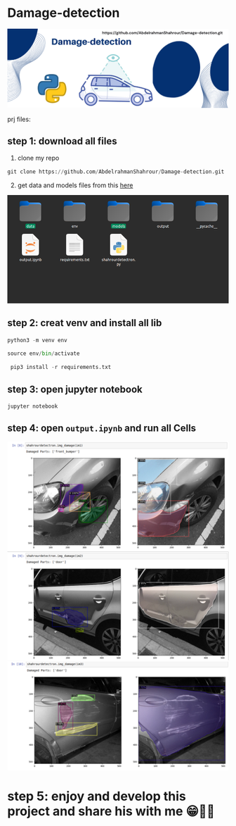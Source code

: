 # Damage-detection

![image](https://github.com/AbdelrahmanShahrour/Damage-detection/blob/main/damage-prj.png?raw=true) 

prj files:

## step 1: download all files

1. clone my repo
```python
git clone https://github.com/AbdelrahmanShahrour/Damage-detection.git
```
2. get data and models files from this [here](https://drive.google.com/drive/folders/1vXaD8z2J_kbh8oDU4rNcyuPoXgjOSRKs?usp=sharing)

![image](https://github.com/AbdelrahmanShahrour/Damage-detection/blob/main/output/Screenshot%20from%202022-11-27%2014-34-48.png?raw=true) 

## step 2: creat venv and install all lib

```python
python3 -m venv env
```
```python
source env/bin/activate
```
```python
 pip3 install -r requirements.txt
```

## step 3: open jupyter notebook
```python
jupyter notebook
```

## step 4: open `output.ipynb` and run all Cells 

![image](https://github.com/AbdelrahmanShahrour/Damage-detection/blob/main/output/Screenshot%20from%202022-11-27%2014-33-19.png?raw=true) 
![image](https://github.com/AbdelrahmanShahrour/Damage-detection/blob/main/output/Screenshot%20from%202022-11-27%2014-33-28.png?raw=true) 
![image](https://github.com/AbdelrahmanShahrour/Damage-detection/blob/main/output/Screenshot%20from%202022-11-27%2014-33-37.png?raw=true) 

# step 5: enjoy and develop this project and share his with me 😁👍🏻
